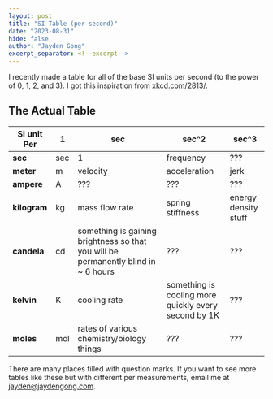 ```yaml
---
layout: post
title: "SI Table (per second)"
date: "2023-08-31"
hide: false
author: "Jayden Gong"
excerpt_separator: <!--excerpt-->
---
```


I recently made a table for all of the
base SI units per second (to the power of 0, 1, 2, and 3).
I got this inspiration from [xkcd.com/2813/](https://xkcd.com/2813/).


<!--excerpt-->

## The Actual Table

| SI unit Per | 1 | sec | sec^2 | sec^3 |
| ----------- | ----------- | ----------- | ----------- | ----------- |
|**sec**|sec|1|frequency|???|
|**meter**|m|velocity|acceleration|jerk|
|**ampere**|A|???|???|???|
|**kilogram**|kg|mass flow rate|spring stiffness|energy density stuff|
|**candela**|cd|something is gaining brightness so that you will be permanently blind in ~ 6 hours|???|???|
|**kelvin**|K|cooling rate|something is cooling more quickly every second by 1K|???|
|**moles**|mol|rates of various chemistry/biology things|???|???|

There are many places filled with question marks.
If you want to see more tables like these but with different per measurements,
email me at jayden@jaydengong.com.